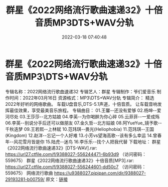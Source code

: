 ﻿---
title: 群星《2022网络流行歌曲速递32》十倍音质MP3DTS+WAV分轨
date: 2022-03-18 07:40:48
categories: 新碟专辑、稀有等精品
tags: 华语中文
---
# 群星《2022网络流行歌曲速递32》十倍音质MP3\DTS+WAV分轨

专辑名称：2022网络流行歌曲速递32
专辑艺人：群星
专辑制作：爷们爱音乐
制作时间：2022年03月16日
资源格式：MP3\DTS+WAV分轨
专辑简介：
精选2022年好听的网络歌曲。
车载U盘音乐,DTS-5.1声道，十倍音质。
让车载音响发挥最佳效果，享受最美音乐旅程。
专辑曲目：
01.王馨--还没有爱够
02.杨坤--爱河尽处
03.王莎莎--北方姑娘
04.李英--为你喝醉为你心碎
05.云菲菲--一爱成殇
06.李英--别说分手后还可以做朋友
07.金久哲--北方姑娘
08.阿YueYue_镜予歌--千秋迭梦
09.王若熙--上林赋
10.范玮琪--畏光(Heliophobia)
11.范玮琪--王国(Kingdom)
12.赵洋--忘记一个人好难
13.小芳vs望海高歌--该有多么幸运
14.曾春年--风花雪月皆是你
15.陆虎--迷鸟
16.李乐乐--找个人把我代替
下载地址：
群星《2022网络流行歌曲速递32》[DTS-WAV].rar: https://url27.ctfile.com/f/9388027-556244471-6b93d9
（访问密码：559675）
群星《2022网络流行歌曲速递32》十倍音质[MP3].rar: https://url27.ctfile.com/f/9388027-556244601-dd50c7
（访问密码：559675）
网络流行歌曲
https://u9388027.pipipan.com/dir/9388027-29193281-b00759/
原文：[链接](https://blog.sina.com.cn/s/blog_1647c7e7601030w9a.html)
